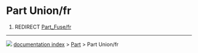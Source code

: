 # Part Union/fr
1.  REDIRECT [Part_Fuse/fr](Part_Fuse/fr.md)



---
![](images/Button_right.svg) [documentation index](../README.md) > [Part](Part_Workbench.md) > Part Union/fr
